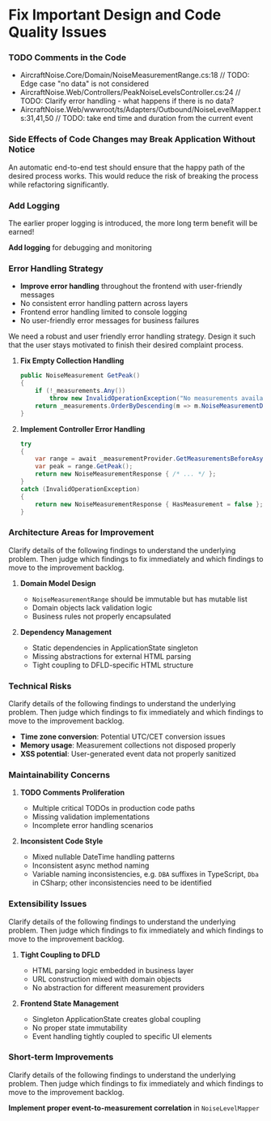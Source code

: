 # Fix Important Design and Code Quality Issues

### TODO Comments in the Code

- AircraftNoise.Core/Domain/NoiseMeasurementRange.cs:18 // TODO: Edge case "no data" is not considered
- AircraftNoise.Web/Controllers/PeakNoiseLevelsController.cs:24 // TODO: Clarify error handling - what happens if there is no data?
- AircraftNoise.Web/wwwroot/ts/Adapters/Outbound/NoiseLevelMapper.ts:31,41,50 // TODO: take end time and duration from the current event

### Side Effects of Code Changes may Break Application Without Notice

An automatic end-to-end test should ensure that the happy path of the desired process works. This would reduce the risk of breaking the process while refactoring significantly.

### Add Logging

The earlier proper logging is introduced, the more long term benefit will be earned!

**Add logging** for debugging and monitoring

### Error Handling Strategy

- **Improve error handling** throughout the frontend with user-friendly messages
- No consistent error handling pattern across layers
- Frontend error handling limited to console logging
- No user-friendly error messages for business failures

We need a robust and user friendly error handling strategy. Design it such that the user stays motivated to finish their desired complaint process.

1. **Fix Empty Collection Handling**
   ```csharp
   public NoiseMeasurement GetPeak()
   {
       if (!_measurements.Any())
           throw new InvalidOperationException("No measurements available");
       return _measurements.OrderByDescending(m => m.NoiseMeasurementDba).First();
   }
   ```

2. **Implement Controller Error Handling**
   ```csharp
   try 
   {
       var range = await _measurementProvider.GetMeasurementsBeforeAsync(endTimeUtc, duration);
       var peak = range.GetPeak();
       return new NoiseMeasurementResponse { /* ... */ };
   }
   catch (InvalidOperationException)
   {
       return new NoiseMeasurementResponse { HasMeasurement = false };
   }
   ```

### Architecture Areas for Improvement

Clarify details of the following findings to understand the underlying problem. Then judge which findings to fix immediately and which findings to move to the improvement backlog.

1. **Domain Model Design**
   - `NoiseMeasurementRange` should be immutable but has mutable list
   - Domain objects lack validation logic
   - Business rules not properly encapsulated

2. **Dependency Management**
   - Static dependencies in ApplicationState singleton
   - Missing abstractions for external HTML parsing
   - Tight coupling to DFLD-specific HTML structure

### Technical Risks

Clarify details of the following findings to understand the underlying problem. Then judge which findings to fix immediately and which findings to move to the improvement backlog.

- **Time zone conversion**: Potential UTC/CET conversion issues
- **Memory usage**: Measurement collections not disposed properly
- **XSS potential**: User-generated event data not properly sanitized

### Maintainability Concerns

1. **TODO Comments Proliferation**
   - Multiple critical TODOs in production code paths
   - Missing validation implementations
   - Incomplete error handling scenarios

2. **Inconsistent Code Style**
   - Mixed nullable DateTime handling patterns
   - Inconsistent async method naming
   - Variable naming inconsistencies, e.g. `DBA` suffixes in TypeScript, `Dba` in CSharp; other inconsistencies need to be identified

### Extensibility Issues

Clarify details of the following findings to understand the underlying problem. Then judge which findings to fix immediately and which findings to move to the improvement backlog.

1. **Tight Coupling to DFLD**
   - HTML parsing logic embedded in business layer
   - URL construction mixed with domain objects
   - No abstraction for different measurement providers

2. **Frontend State Management**
   - Singleton ApplicationState creates global coupling
   - No proper state immutability
   - Event handling tightly coupled to specific UI elements

### Short-term Improvements

Clarify details of the following findings to understand the underlying problem. Then judge which findings to fix immediately and which findings to move to the improvement backlog.

**Implement proper event-to-measurement correlation** in `NoiseLevelMapper`

